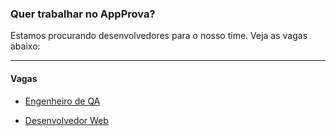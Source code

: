 ### Quer trabalhar no AppProva?

Estamos procurando desenvolvedores para o nosso time. Veja as vagas abaixo:

----------------------------------------------------------------

#### Vagas

- [Engenheiro de QA](https://github.com/appprova/jobs/blob/master/qa_engineer.md)

- [Desenvolvedor Web](https://github.com/appprova/jobs/blob/master/web_developer.md)
